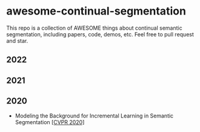 # awesome-continual-segmentation
This repo is a collection of AWESOME things about continual semantic segmentation, including papers, code, demos, etc. Feel free to pull request and star.

## 2022




## 2021



## 2020
- Modeling the Background for Incremental Learning in Semantic Segmentation [[CVPR 2020]](https://arxiv.org/abs/2002.00718)

